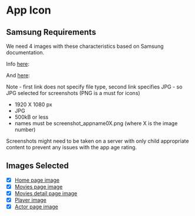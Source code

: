 # App Icon

## Samsung Requirements

We need 4 images with these characteristics based on Samsung documentation.

Info [here](https://developer.samsung.com/smarttv/design/app-icons-and-screenshots.html#App-Screenshot):

And 
[here](https://developer.samsung.com/tv-seller-office/application-publication-process.html#Publishing-New-Applications):

Note - first link does not specify file type, second link specifies JPG - so JPG selected for screenshots (PNG is a must for icons)


- 1920 X 1080 px
- JPG
- 500kB or less
- names must be screenshot_appname0X.png (where X is the image number)

Screenshots might need to be taken on a server with only child appropriate content to prevent any issues with the app age rating.

## Images Selected

- [X] [Home page image](./screenshot_jellyfin01.png)
- [X] [Movies page image](./screenshot_jellyfin02.png)
- [X] [Movies detail page image](./screenshot_jellyfin03.png)
- [X] [Player image](./screenshot_jellyfin04.png)
- [X] [Actor page image](./screenshot_jellyfin05.png)

